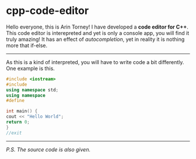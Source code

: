 # cpp-code-editor
Hello everyone, this is Arin Torney! I have developed a **code editor for C++**. This code editor is interepreted and yet is only a console app, you will find it truly amazing! It has an effect of _autocompletion_, yet in reality it is nothing more that if-else.
___
As this is a kind of interpreted, you will have to write code a bit differently. One example is this.  
```C++
#include <iostream>
#include 
using namespace std;
using namespace 
#define 

int main() {
cout << "Hello World";
return 0;
}
//exit
```
___
*P.S. The source code is also given.*

